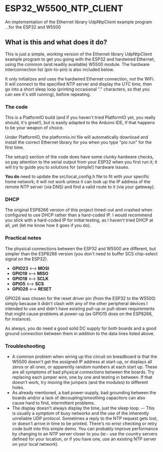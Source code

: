 # ESP32_W5500_NTP_CLIENT
An implementation of the Ethernet library UdpNtpClient example program ...for the ESP32 and W5500


## What is this and what does it do?
This is just a simple, working version of the Ethernet library UdpNtpClient example program to get you going with the ESP32 and hardwired Ethernet, using the common (and readily available) W5500 module.  The hardware interconnection list (pin-to-pin) is also included below.

It only initializes and uses the hardwired Ethernet connection, *not* the WiFi.  It will connect to the specified NTP server and display the UTC time, then go into a short sleep loop (printing occasional "." characters, so that you can see it's still running), before repeating.

### The code
This is a PlatformIO build (and if you haven't tried PlatformIO yet, you really should, it's great!), but is easily adapted to the Arduino IDE, if that happens to be your weapon of choice.

Under PlatformIO, the platformio.ini file will automatically download and install the correct Ethernet library for you when you type "pio run" for the first time.

The setup() section of the code does have some clunky hardware checks, so pay attention to the serial output from your ESP32 when you first run it; it will try to guide you to solutions for (simple!) hardware issues.

**You do** need to update the src/local_config.h file to fit with *your* specific home network; it will not work unless it can look up the IP address of the remote NTP server (via DNS) and find a valid route to it (via your gateway).


### DHCP
The original ESP8266 version of this project timed-out and crashed when configured to use DHCP rather than a hard-coded IP.  I would recommend you stick with a hard-coded IP for initial testing, as I haven't tried DHCP at all, yet (let me know how it goes if you do).


### Practical notes
The physical connections between the ESP32 and W5500 are different, but simpler than the ESP8266 version (you don't need to buffer SCS chip-select signal on the ESP32).

-  **GPIO23**   <-->   **MOSI**
-  **GPIO19**   <-->   **MISO**
-  **GPIO18**   <-->   **SCLK**
-  **GPIO5**    <-->   **SCS**
-  **GPIO26**   <-->   **RESET**

GPIO26 was chosen for the reset driver pin (from the ESP32 to the W5500) simply because it didn't clash with any of the other peripheral devices I intended to use and didn't have existing pull-up or pull-down requirements that might cause problems at power-up (as GPIO15 does on the ESP8266, for instance).

As always, you do need a good solid DC supply for both boards and a good ground connection between them in addition to the data lines listed above.

### Troubleshooting
- A common problem when wiring up this circuit on breadboard is that the W5500 doesn't get the assigned IP address at start-up, or displays all zeros or all ones, or apparently random numbers at each start up.  These are all symptoms of bad physical connections between the boards.  Try replacing each jumper wire, one by one and testing in between.  If that doesn't work, try moving the jumpers (and the modules) to different holes.
- As already mentioned, a bad power-supply, bad grounding between the boards and/or a lack of decoupling/smoothing capacitors can also cause hard to find, intermittent problems.
- The display doesn't always display the time, just the sleep loop.  -- This is usually a symptom of busy networks and the use of the inherently unreliable UDP protocol.  Sometimes a reply to the NTP request gets lost, or doesn't arrive in time to be printed.  There's no error checking or retry code built into this simple demo.  You can probably improve performance by changing to an NTP server closer to you (ie:- use the country servers defined for your location, or if you have one, use an existing NTP server on your local network).

